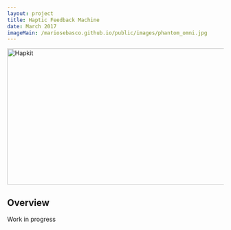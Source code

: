 ```yaml
---
layout: project
title: Haptic Feedback Machine
date: March 2017
imageMain: /mariosebasco.github.io/public/images/phantom_omni.jpg
---
```


<img src="/mariosebasco.github.io/public/images/hapkit.jpg" alt="Hapkit" style="width:800px;height:316px;">

## Overview
Work in progress


